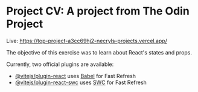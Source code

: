 # Project CV: A project from The Odin Project

Live: https://top-project-a3cc69hj2-necryls-projects.vercel.app/

The objective of this exercise was to learn about React's states and props.

Currently, two official plugins are available:

- [@vitejs/plugin-react](https://github.com/vitejs/vite-plugin-react/blob/main/packages/plugin-react/README.md) uses [Babel](https://babeljs.io/) for Fast Refresh
- [@vitejs/plugin-react-swc](https://github.com/vitejs/vite-plugin-react-swc) uses [SWC](https://swc.rs/) for Fast Refresh
